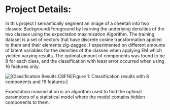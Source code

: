 # Project Details:
  In this project I semantically segment an image of a cheetah into two classes: Background/Foreground by learning the underlying densities of the two classes using the expectation maximization Algorithm. The training dataset is a set of vectors that have discrete cosine transformation applied to them and their elements zig-zagged. I experimented on different amounts of latent variables for the densities of the classes when applying EM which yielded varying results. The optimal amount of components was found to be 8 for each class, and the classification with least error occurred when using 16 features only. 

  ![[Classification Results C8F16|Figure 1: Classification results with 8 components and 16 features:]](https://github.com/user-attachments/assets/c032292f-876d-4ee0-af89-bceacc1ad96e)

Expectation maximization is an algorithm used to find the optimal parameters of a statistical model where the model contains hidden components to them.  
